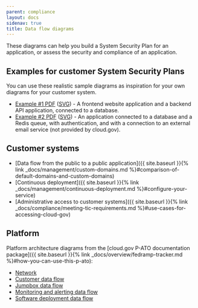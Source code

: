```yaml
---
parent: compliance
layout: docs
sidenav: true
title: Data flow diagrams
---
```


These diagrams can help you build a System Security Plan for an application, or assess the security and compliance of an application.

## Examples for customer System Security Plans

You can use these realistic sample diagrams as inspiration for your own diagrams for your customer system.

* [Example #1 PDF](/assets/img/example-diagram-1.pdf) ([SVG](/assets/img/example-diagram-1.svg)) - A frontend website application and a backend API application, connected to a database.
* [Example #2 PDF](/assets/img/example-diagram-2.pdf) ([SVG](/assets/img/example-diagram-2.svg)) - An application connected to a database and a Redis queue, with authentication, and with a connection to an external email service (not provided by cloud.gov).

## Customer systems

* [Data flow from the public to a public application]({{ site.baseurl }}{% link _docs/management/custom-domains.md %}#comparison-of-default-domains-and-custom-domains)
* [Continuous deployment]({{ site.baseurl }}{% link _docs/management/continuous-deployment.md %}#configure-your-service)
* [Administrative access to customer systems]({{ site.baseurl }}{% link _docs/compliance/meeting-tic-requirements.md %}#use-cases-for-accessing-cloud-gov)

## Platform

Platform architecture diagrams from the [cloud.gov P-ATO documentation package]({{ site.baseurl }}{% link _docs/overview/fedramp-tracker.md %}#how-you-can-use-this-p-ato):

* [Network](https://diagrams.fr.cloud.gov/10-1-network.html)
* [Customer data flow](https://diagrams.fr.cloud.gov/10-4.1-customer-data-flow.html)
* [Jumpbox data flow](https://diagrams.fr.cloud.gov/10-4.2-jumpbox.html)
* [Monitoring and alerting data flow](https://diagrams.fr.cloud.gov/10-4.3-monitoring.html)
* [Software deployment data flow](https://diagrams.fr.cloud.gov/10-4.4-software-deployment.html)